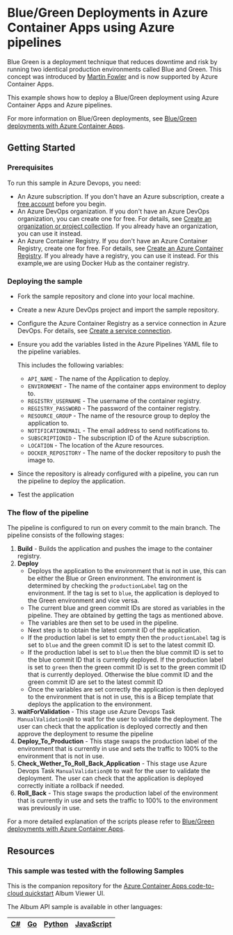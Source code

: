 # Blue/Green Deployments in Azure Container Apps using Azure pipelines

Blue Green is a deployment technique that reduces downtime and risk by running two identical production environments called Blue and Green.
This concept was introduced by [Martin Fowler](https://martinfowler.com/bliki/BlueGreenDeployment.html) and is now supported by Azure Container Apps.

This example shows how to deploy a Blue/Green deployment using Azure Container Apps and Azure pipelines.

For more information on Blue/Green deployments, see [Blue/Green deployments with Azure Container Apps](https://learn.microsoft.com/en-us/azure/container-apps/blue-green-deployment?pivots=azure-cli).


## Getting Started

### Prerequisites

To run this sample in Azure Devops, you need:

- An Azure subscription. If you don't have an Azure subscription, create a [free account](https://azure.microsoft.com/free/?WT.mc_id=A261C142F) before you begin.
- An Azure DevOps organization. If you don't have an Azure DevOps organization, you can create one for free. For details, see [Create an organization or project collection](https://docs.microsoft.com/en-us/azure/devops/organizations/accounts/create-organization?view=azure-devops&tabs=preview-page). If you already have an organization, you can use it instead.
- An Azure Container Registry. If you don't have an Azure Container Registry, create one for free. For details, see [Create an Azure Container Registry](https://docs.microsoft.com/en-us/azure/container-registry/container-registry-get-started-portal?WT.mc_id=A261C142F). If you already have a registry, you can use it instead. For this example,we are using Docker Hub as the container registry.

### Deploying the sample

- Fork the sample repository and clone into your local machine.
- Create a new Azure DevOps project and import the sample repository.
- Configure the Azure Container Registry as a service connection in Azure DevOps. For details, see [Create a service connection](https://docs.microsoft.com/en-us/azure/devops/pipelines/library/connect-to-azure?view=azure-devops&tabs=yaml#create-a-service-connection).
- Ensure you add the variables listed in the Azure Pipelines YAML file to the pipeline variables.

  This includes the following variables:
  - `API_NAME` - The name of the Application to deploy.
  - `ENVIRONMENT` - The name of the container apps environment to deploy to.
  - `REGISTRY_USERNAME` - The username of the container registry.
  - `REGISTRY_PASSWORD` - The password of the container registry.
  - `RESOURCE_GROUP` - The name of the resource group to deploy the application to.
  - `NOTIFICATIONEMAIL` - The email address to send notifications to.
  - `SUBSCRIPTIONID` - The subscription ID of the Azure subscription.
  - `LOCATION` - The location of the Azure resources.
  - `DOCKER_REPOSITORY` - The name of the docker repository to push the image to.
- Since the repository is already configured with a pipeline, you can run the pipeline to deploy the application.
- Test the application

### The flow of the pipeline

The pipeline is configured to run on every commit to the main branch. The pipeline consists of the following stages:

 1. **Build** - Builds the application and pushes the image to the container registry.
 2. **Deploy**
      - Deploys the application to the environment that is not in use, this can be either the Blue or Green environment. The environment is determined by checking the `productionLabel` tag on the environment. If the tag is set to `blue`, the application is deployed to the Green environment and vice versa.
      - The current blue and green commit IDs are stored as variables in the pipeline. They are obtained by getting the tags as mentioned above.
      - The variables are then set to be used in the pipeline.
      - Next step is to obtain the latest commit ID of the application.
      - If the production label is set to empty then the `productionLabel` tag is set to `blue` and the green commit ID is set to the latest commit ID.
      - If the production label is set to `blue` then the blue commit ID is set to the blue commit ID that is currently deployed. If the production label is set to `green` then the green commit ID is set to the green commit ID that is currently deployed. Otherwise the blue commit ID and the green commit ID are set to the latest commit ID
      - Once the variables are set correctly the application is then deployed to the environment that is not in use, this is a Bicep template that deploys the application to the environment.
 3. **waitForValidation** - This stage use Azure Devops Task `ManualValidation@0` to wait for the user to validate the deployment. The user can check that the application is deployed correctly and then approve the deployment to resume the pipeline
 4. **Deploy_To_Production** - This stage swaps the production label of the environment that is currently in use and sets the traffic to 100% to the environment that is not in use.
 5. **Check_Wether_To_Roll_Back_Application** - This stage use Azure Devops Task `ManualValidation@0` to wait for the user to validate the deployment. The user can check that the application is deployed correctly initiate a rollback if needed.
 6. **Roll_Back** - This stage swaps the production label of the environment that is currently in use and sets the traffic to 100% to the environment was previously in use.

For a more detailed explanation of the scripts please refer to [Blue/Green deployments with Azure Container Apps](https://learn.microsoft.com/en-us/azure/container-apps/blue-green-deployment?pivots=azure-cli).

## Resources

### This sample was tested with the following  Samples

This is the companion repository for the [Azure Container Apps code-to-cloud quickstart](https://docs.microsoft.com/en-us/azure/container-apps/quickstart-code-to-cloud?tabs=bash%2Ccsharp&pivots=acr-remote) Album Viewer UI.

The Album API sample is available in other languages:

| [C#](https://github.com/azure-samples/containerapps-albumapi-csharp) | [Go](https://github.com/azure-samples/containerapps-albumapi-go) | [Python](https://github.com/azure-samples/containerapps-albumapi-python) | [JavaScript](https://github.com/azure-samples/containerapps-albumapi-javascript) |
| -------------------------------------------------------------------- | ---------------------------------------------------------------- | ------------------------------------------------------------------------ | -------------------------------------------------------------------------------- |
